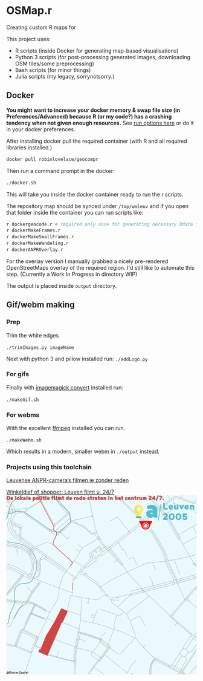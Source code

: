 # OSMap.r

Creating custom R maps for 

This project uses:

- R scripts (inside Docker for generating map-based visualisations)
- Python 3 scripts (for post-processing generated images, downloading OSM tiles/some preprocessing)
- Bash scripts (for minor things)
- Julia scripts (my legacy, sorrynotsorry.)

## Docker

**You might want to increase your docker memory & swap file size (in Preferences/Advanced) because R (or my code?) has a crashing tendency when not given enough resources.**
See [run options here](https://docs.docker.com/config/containers/resource_constraints/#--memory-swap-details) or do it in your docker preferences.


After installing docker pull the required container (with R and all required libraries installed.)
```bash
docker pull robinlovelace/geocompr
```

Then run a command prompt in the docker:
```bash
./docker.sh
```

This will take you inside the docker container ready to run the r scripts.

The repository map should be synced under `/tmp/wmleuv` and if you open that folder inside the container you can run scripts like:

```bash
r dockergeocode.r # required only once for generating necessary Rdata files.
r dockerMakeFrames.r
r dockerMakeSmallFrames.r
r dockerMakeWandeling.r
r dockerANPROverlay.r
```

For the overlay version I manually grabbed a nicely pre-rendered OpenStreetMaps overlay of the required region. I'd still like to automate this step. (Currently a Work In Progress in directory WIP)

The output is placed inside `output` directory.

## Gif/webm making

### Prep
Trim the white edges

`./trimImages.py imageName`

Next with python 3 and pillow installed run:
`./addLogo.py`

### For gifs

Finally with [imagemagick convert](https://imagemagick.org/script/download.php) installed run:

`./makeGif.sh`

### For webms

With the excellent [ffmpeg](https://ffmpeg.org/) installed you can run.

`./makeWebm.sh`

Which results in a modern, smaller webm in `./output` instead.


### Projects using this toolchain

[Leuvense ANPR-camera’s filmen je zonder reden](https://www.apache.be/2020/01/08/leuvense-anpr-cameras-filmen-zonder-reden/)

[Winkeldief of shopper: Leuven filmt u, 24/7](https://www.apache.be/2020/01/09/hoe-leuven-een-gefilmde-stad-werd/)
![Toenemende gefilmde straten in het centrum leuven 2005,2013,2020](https://github.com/dietercastel/OSMap.r/raw/wmleuv/output/creepSmall.gif)

